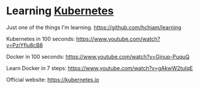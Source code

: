 # Learning [Kubernetes](https://kubernetes.io/)

Just one of the things I'm learning. https://github.com/hchiam/learning

Kubernetes in 100 seconds: https://www.youtube.com/watch?v=PziYflu8cB8

Docker in 100 seconds: https://www.youtube.com/watch?v=Gjnup-PuquQ

Learn Docker in 7 steps: https://www.youtube.com/watch?v=gAkwW2tuIqE

Official website: https://kubernetes.io

